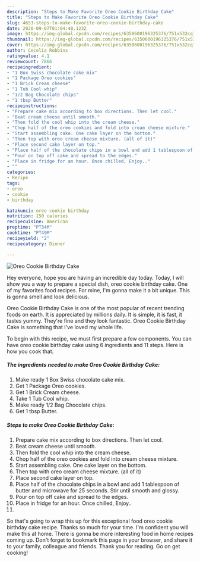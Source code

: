 ```yaml
---
description: "Steps to Make Favorite Oreo Cookie Birthday Cake"
title: "Steps to Make Favorite Oreo Cookie Birthday Cake"
slug: 4653-steps-to-make-favorite-oreo-cookie-birthday-cake
date: 2020-09-07T01:04:48.123Z
image: https://img-global.cpcdn.com/recipes/6350600196325376/751x532cq70/oreo-cookie-birthday-cake-recipe-main-photo.jpg
thumbnail: https://img-global.cpcdn.com/recipes/6350600196325376/751x532cq70/oreo-cookie-birthday-cake-recipe-main-photo.jpg
cover: https://img-global.cpcdn.com/recipes/6350600196325376/751x532cq70/oreo-cookie-birthday-cake-recipe-main-photo.jpg
author: Cecelia Robbins
ratingvalue: 4.1
reviewcount: 7866
recipeingredient:
- "1 Box Swiss chocolate cake mix"
- "1 Package Oreo cookies"
- "1 Brick Cream cheese"
- "1 Tub Cool whip"
- "1/2 Bag Chocolate chips"
- "1 tbsp Butter"
recipeinstructions:
- "Prepare cake mix according to box directions. Then let cool."
- "Beat cream cheese until smooth."
- "Then fold the cool whip into the cream cheese."
- "Chop half of the oreo cookies and fold into cream cheese mixture."
- "Start assembling cake. One cake layer on the bottom."
- "Then top with oreo cream cheese mixture. (all of it)"
- "Place second cake layer on top."
- "Place half of the chocolate chips in a bowl and add 1 tablespoon of butter and microwave for 25 seconds. Stir until smooth and glossy."
- "Pour on top off cake and spread to the edges."
- "Place in fridge for an hour. Once chilled, Enjoy.."
- ""
categories:
- Recipe
tags:
- oreo
- cookie
- birthday

katakunci: oreo cookie birthday 
nutrition: 150 calories
recipecuisine: American
preptime: "PT34M"
cooktime: "PT49M"
recipeyield: "2"
recipecategory: Dinner

---
```



![Oreo Cookie Birthday Cake](https://img-global.cpcdn.com/recipes/6350600196325376/751x532cq70/oreo-cookie-birthday-cake-recipe-main-photo.jpg)

Hey everyone, hope you are having an incredible day today. Today, I will show you a way to prepare a special dish, oreo cookie birthday cake. One of my favorites food recipes. For mine, I'm gonna make it a bit unique. This is gonna smell and look delicious.



Oreo Cookie Birthday Cake is one of the most popular of recent trending foods on earth. It is appreciated by millions daily. It is simple, it is fast, it tastes yummy. They're fine and they look fantastic. Oreo Cookie Birthday Cake is something that I've loved my whole life.


To begin with this recipe, we must first prepare a few components. You can have oreo cookie birthday cake using 6 ingredients and 11 steps. Here is how you cook that.

<!--inarticleads1-->

##### The ingredients needed to make Oreo Cookie Birthday Cake:

1. Make ready 1 Box Swiss chocolate cake mix.
1. Get 1 Package Oreo cookies.
1. Get 1 Brick Cream cheese.
1. Take 1 Tub Cool whip.
1. Make ready 1/2 Bag Chocolate chips.
1. Get 1 tbsp Butter.




<!--inarticleads2-->

##### Steps to make Oreo Cookie Birthday Cake:

1. Prepare cake mix according to box directions. Then let cool.
1. Beat cream cheese until smooth.
1. Then fold the cool whip into the cream cheese.
1. Chop half of the oreo cookies and fold into cream cheese mixture.
1. Start assembling cake. One cake layer on the bottom.
1. Then top with oreo cream cheese mixture. (all of it)
1. Place second cake layer on top.
1. Place half of the chocolate chips in a bowl and add 1 tablespoon of butter and microwave for 25 seconds. Stir until smooth and glossy.
1. Pour on top off cake and spread to the edges.
1. Place in fridge for an hour. Once chilled, Enjoy..
1. 




So that's going to wrap this up for this exceptional food oreo cookie birthday cake recipe. Thanks so much for your time. I'm confident you will make this at home. There is gonna be more interesting food in home recipes coming up. Don't forget to bookmark this page in your browser, and share it to your family, colleague and friends. Thank you for reading. Go on get cooking!
